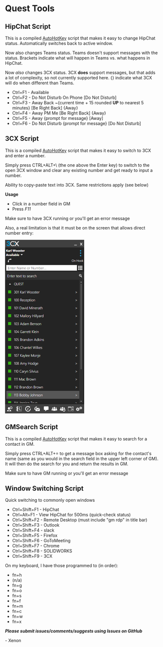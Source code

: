 # Quest Tools

## HipChat Script
This is a compiled [AutoHotKey](https://autohotkey.com/ "AutoHotKey's Homepage") script that makes it easy to change HipChat status. Automatically switches back to active window.

Now also changes Teams status. Teams doesn't support messages with the status. Brackets indicate what will happen in Teams vs. what happens in HipChat.

Now *also* changes 3CX status. 3CX **does** support messages, but that adds a lot of complexity, so not currently supported here. {} indicate what 3CX will do when different than Teams.

+ Ctrl+F1 - Available
+ Ctrl+F2 - Do Not Disturb On Phone [Do Not Disturb]
+ Ctrl+F3 - Away Back ~{current time + 15 rounded **UP** to nearest 5 minutes} [Be Right Back] {Away}
+ Ctrl+F4 - Away PM Me [Be Right Back] {Away}
+ Ctrl+F5 - Away {prompt for message} [Away]
+ Ctrl+F6 - Do Not Disturb {prompt for message} [Do Not Disturb]

## 3CX Script
This is a compiled [AutoHotKey](https://autohotkey.com/ "AutoHotKey's Homepage") script that makes it easy to switch to 3CX and enter a number.

Simply press CTRL+ALT+\ (the one above the Enter key) to switch to the open 3CX window and clear any existing number and get ready to input a number.

Ability to copy-paste text into 3CX. Same restrictions apply (see below)

__Usage__
+ Click in a number field in GM
+ Press _F11_

Make sure to have 3CX running or you'll get an error message

Also, a real limitation is that it must be on the screen that allows direct number entry:

![only 3CX screen that this works for](images/3CX_screen.png)

## GMSearch Script
This is a compiled [AutoHotKey](https://autohotkey.com/ "AutoHotKey's Homepage") script that makes it easy to search for a contact in GM.

Simply press CTRL+ALT+= to get a message box asking for the contact's name (same as you would in the search field in the upper left corner of GM). It will then do the search for you and return the results in GM.

Make sure to have GM running or you'll get an error message

## Window Switching Script
Quick switching to commonly open windows

+ Ctrl+Shift+F1 - HipChat
+ Ctrl+Alt+F1	- View HipChat for 500ms (quick-check status)
+ Ctrl+Shift+F2 - Remote Desktop (must include "gm rdp" in title bar)
+ Ctrl+Shift+F3 - Outlook
+ Ctrl+Shift+F4 - slack
+ Ctrl+Shift+F5 - Firefox
+ Ctrl+Shift+F6 - GoToMeeting
+ Ctrl+Shift+F7 - Chrome
+ Ctrl+Shift+F8 - SOLIDWORKS
+ Ctrl+Shift+F9 - 3CX

On my keyboard, I have those programmed to (in order):
+ fn+h
+ (n/a)
+ fn+g
+ fn+o
+ fn+s
+ fn+f
+ fn+m
+ fn+c
+ fn+w
+ fn+x

**_Please submit issues/comments/suggests using Issues on GitHub_**

\- Xenon
